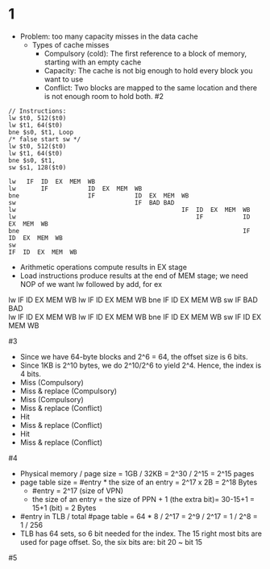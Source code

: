 # 1 
* Problem: too many capacity misses in the data cache 
  * Types of cache misses
    * Compulsory (cold): The first reference to a block of memory, starting with an empty cache
    * Capacity: The cache is not big enough to hold every block you want to use
    * Conflict: Two blocks are mapped to the same location and there is not enough room to hold both.
#2
```
// Instructions:
lw $t0, 512($t0)
lw $t1, 64($t0)
bne $s0, $t1, Loop
/* false start sw */
lw $t0, 512($t0)
lw $t1, 64($t0)
bne $s0, $t1,
sw $s1, 128($t0)
```
```
lw   IF  ID  EX  MEM  WB
lw       IF           ID  EX  MEM  WB
bne                   IF           ID  EX  MEM  WB
sw                                 IF  BAD BAD
lw                                              IF  ID  EX  MEM  WB
lw                                                  IF           ID  EX  MEM  WB
bne                                                              IF           ID  EX  MEM  WB
sw                                                                            IF  ID  EX  MEM  WB
```
* Arithmetic operations compute results in EX stage
* Load instructions produce results at the end of MEM stage; we need NOP of we want lw followed by add, for ex

lw   IF  ID  EX  MEM  WB
lw       IF      ID   EX  MEM  WB
bne              IF   ID       EX   MEM  WB
sw                        IF   BAD  BAD   
lw                                       IF  ID  EX  MEM WB
lw                                           IF      ID  EX  MEM  WB
bne                                                  IF      ID   EX  MEM  WB
sw                                                           IF   ID  EX   MEM  WB

#3
* Since we have 64-byte blocks and 2^6 = 64, the offset size is 6 bits.
* Since 1KB is 2^10 bytes, we do 2^10/2^6 to yield 2^4. Hence, the index is 4 bits.
* Miss (Compulsory)
* Miss & replace (Compulsory)
* Miss (Compulsory)
* Miss & replace (Conflict)
* Hit
* Miss & replace (Conflict)
* Hit
* Miss & replace (Conflict)

#4
* Physical memory / page size = 1GB / 32KB = 2^30 / 2^15 = 2^15 pages
* page table size = #entry * the size of an entry = 2^17 x 2B = 2^18 Bytes
  * #entry = 2^17 (size of VPN)
  * the size of an entry = the size of PPN + 1 (the extra bit)= 30-15+1 = 15+1 (bit) = 2 Bytes
* #entry in TLB / total #page table = 64 * 8 / 2^17 = 2^9 / 2^17 = 1 / 2^8 = 1 / 256
* TLB has 64 sets, so 6 bit needed for the index. The 15 right most bits are used for page offset. So, the six bits are: bit 20 ~ bit 15

#5
